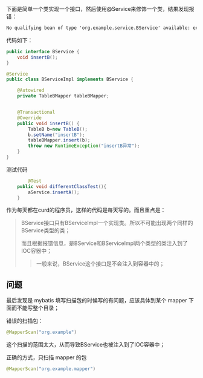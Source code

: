 下面是简单一个类实现一个接口，然后使用@Service来修饰一个类，结果发现报错：

```tex
No qualifying bean of type 'org.example.service.BService' available: expected single matching bean but found 2: BServiceImpl,BService
```

代码如下：

```java
public interface BService {
    void insertB();
}
```

```java
@Service
public class BServiceImpl implements BService {

    @Autowired
    private TableBMapper tableBMapper;


    @Transactional
    @Override
    public void insertB() {
        TableB b=new TableB();
        b.setName("insertB");
        tableBMapper.insert(b);
        throw new RuntimeException("insertB异常");
    }
}
```

测试代码

```java
		@Test
    public void differentClassTest(){
        aService.insertA();
    }
```

作为每天都在curd的程序员，这样的代码是每天写的。而且重点是：

> BService接口只有BServiceImpl一个实现类。所以不可能出现两个同样的BService类型的类；
>
> 而且根据报错信息，是BService和BServiceImpl两个类型的类注入到了IOC容器中；
>
> > 一般来说，BService这个接口是不会注入到容器中的；

## 问题

最后发现是 mybatis 填写扫描包的时候写的有问题，应该具体到某个 mapper 下面而不能写整个目录；

错误的扫描包：

```java
@MapperScan("org.example")
```

这个扫描的范围太大，从而导致BService也被注入到了IOC容器中；

正确的方式，只扫描 mapper 的包

```java
@MapperScan("org.example.mapper")
```

